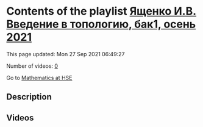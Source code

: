 # Contents of the playlist [Ященко И.В. Введение в топологию, бак1, осень 2021](https://www.youtube.com/playlist?list=PLq3E5oubNNoCvCWzMJhbkrNvxW5MYYuuY)

This page updated: Mon 27 Sep 2021 06:49:27

Number of videos: [0](#videos)

Go to [Mathematics at HSE](../README.md)

## Description



## Videos


